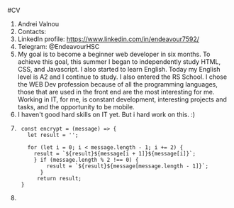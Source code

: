 #CV
1. Andrei Valnou
2. Contacts:
  1. LinkedIn profile: https://www.linkedin.com/in/endeavour7592/
  2. Telegram: @EndeavourHSC
3. My goal is to become a beginner web developer in six months. To achieve this goal, this summer I began to independently study HTML, CSS, and Javascript. I also started to learn English. Today my English level is A2 and I continue to study. I also entered the RS School. I chose the WEB Dev profession because of all the programming languages, those that are used in the front end are the most interesting for me. Working in IT, for me, is constant development, interesting projects and tasks, and the opportunity to be mobile.
4. I haven't good hard skills on IT yet. But i hard work on this. :)
5. ```javascritp
    const encrypt = (message) => {
      let result = '';

      for (let i = 0; i < message.length - 1; i += 2) {
        result = `${result}${message[i + 1]}${message[i]}`;
        } if (message.length % 2 !== 0) {
            result = `${result}${message[message.length - 1]}`;
          }
         return result;
    }
   ```
6. 
